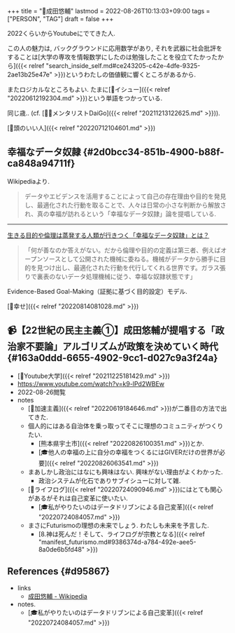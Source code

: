 +++
title = "👨成田悠輔"
lastmod = 2022-08-26T10:13:03+09:00
tags = ["PERSON", "TAG"]
draft = false
+++

2022くらいからYoutubeにでてきた人.

この人の魅力は, バックグラウンドに応用数学があり, それを武器に社会批評をすることは[大学の専攻を情報数学にしたのは勉強したことを役立てたかったから]({{< relref "search_inside_self.md#ce243205-c42e-4dfe-9325-2ae13b25e47e" >}})というわたしの価値観に響くところがあるから.

またロジカルなところもよい. たまに[📝イシュー]({{< relref "20220612192304.md" >}})という単語をつかっている.

同じ歳.. (cf. [🤵🏽メンタリストDaiGo]({{< relref "20211213122625.md" >}})).

[🔖頭のいい人]({{< relref "20220712104601.md" >}})


## 幸福なデータ奴隷 {#2d0bcc34-851b-4900-b88f-ca848a94711f}

Wikipediaより.

> データやエビデンスを活用することによって自己の存在理由や目的を発見し、最適化された行動を取ることで、人々は日常の小さな判断から解放され、真の幸福が訪れるという「幸福なデータ奴隷」論を提唱している.

---

[生きる目的や倫理は蒸発する人類が行きつく「幸福なデータ奴隷」とは？](https://forbesjapan.com/articles/detail/26062)

> 「何が善なのか答えがない。だから倫理や目的の定義は第三者、例えばオープンソースとして公開された機械に委ねる。機械がデータから勝手に目的を見つけ出し、最適化された行動を代行してくれる世界です。ガラス張りで裏表のないデータ処理機械に従う、幸福な奴隷状態です」

Evidence-Based Goal-Making（証拠に基づく目的設定）モデル.

[📝幸せ]({{< relref "20220814081028.md" >}})


## 📹【22世紀の民主主義①】成田悠輔が提唱する「政治家不要論」アルゴリズムが政策を決めていく時代 {#163a0ddd-6655-4902-9cc1-d027c9a3f24a}

-   [🔖Youtube大学]({{< relref "20211225181429.md" >}})
-   <https://www.youtube.com/watch?v=k9-lPd2WBEw>
-   2022-08-26閲覧
-   notes
    -   [📝加速主義]({{< relref "20220619184646.md" >}})が二番目の方法で出てきた.
    -   個人的にはある自治体を乗っ取ってそこに理想のコミュニティがつくりたい.
        -   [熊本県宇土市]({{< relref "20220826100351.md" >}})とか.
        -   [🎓他人の幸福の上に自分の幸福をつくるにはGIVERだけの世界が必要]({{< relref "20220826063541.md" >}})
    -   まあしかし政治にはなにも興味はない. 興味がない理由がよくわかった.
        -   政治システムが化石でありサブイシューに対して雑.
    -   [📝ライフログ]({{< relref "20220724090946.md" >}})にはとても関心があるがそれは自己変革に使いたい.
        -   [🎓私がやりたいのはデータドリブンによる自己変革]({{< relref "20220724084057.md" >}})
    -   まさにFuturismoの理想の未来でしょう. わたしも未来を予言した.
        -   [8.神は死んだ！そして、ライフログが宗教となる]({{< relref "manifest_futurismo.md#9386374d-a784-492e-aee5-8a0de6b5fd48" >}})


## References {#d95867}

-   links
    -   [成田悠輔 - Wikipedia](https://ja.wikipedia.org/wiki/%E6%88%90%E7%94%B0%E6%82%A0%E8%BC%94)
-   notes.
    -   [🎓私がやりたいのはデータドリブンによる自己変革]({{< relref "20220724084057.md" >}})
